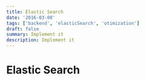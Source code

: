 ```yaml
---
title: Elastic Search
date: '2016-03-08'
tags: ['backend', 'elasticSearch', 'otimization']
draft: false
summary: Implement it
description: Implement it
---
```

# Elastic Search



